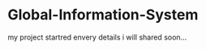 Global-Information-System
=========================

my project startred envery details i will shared soon...
